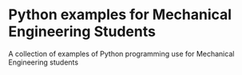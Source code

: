 # Python examples for Mechanical Engineering Students

A collection of examples of Python programming use for Mechanical Engineering students
